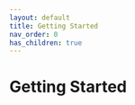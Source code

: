 ```yaml
---
layout: default
title: Getting Started
nav_order: 0
has_children: true
---
```


# Getting Started

<!--
```

```
{: .lh-0 }
-->

